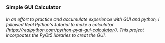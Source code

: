 ### Simple GUI Calculator 

###### In an effort to practice and accumulate experience with GUI and python, I followed Real Python's tutorial to make a calculator (https://realpython.com/python-pyqt-gui-calculator/). This project incorpoates the PyQt5 libraries to creat the GUI.
